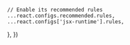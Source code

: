 
    // Enable its recommended rules
    ...react.configs.recommended.rules,
    ...react.configs['jsx-runtime'].rules,
  },
})
```
